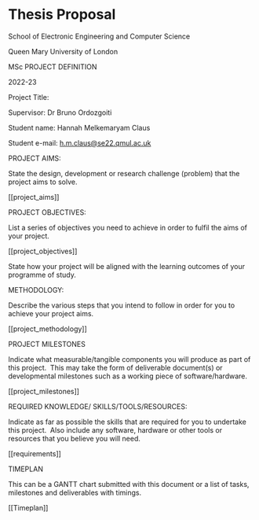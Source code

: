 # Thesis Proposal

School of Electronic Engineering and Computer Science

Queen Mary University of London

  

MSc PROJECT DEFINITION

2022-23

  
  

Project Title: 

Supervisor: Dr Bruno Ordozgoiti

Student name: Hannah Melkemaryam Claus

Student e-mail: h.m.claus@se22.qmul.ac.uk

  

PROJECT AIMS:

State the design, development or research challenge (problem) that the project aims to solve.

[[project_aims]]
  
  
  
  
  
  
  
  

PROJECT OBJECTIVES:

List a series of objectives you need to achieve in order to fulfil the aims of your project.

[[project_objectives]]
  
  
  
  
  
  
  
  
  

State how your project will be aligned with the learning outcomes of your programme of study.

  
  
  
  

METHODOLOGY:

Describe the various steps that you intend to follow in order for you to achieve your project aims.

[[project_methodology]]

  
  
  
  
  
  
  
  

PROJECT MILESTONES

Indicate what measurable/tangible components you will produce as part of this project.  This may take the form of deliverable document(s) or developmental milestones such as a working piece of software/hardware. 

[[project_milestones]]
  
  
  
  
  
  
  
  

REQUIRED KNOWLEDGE/ SKILLS/TOOLS/RESOURCES:

Indicate as far as possible the skills that are required for you to undertake this project.  Also include any software, hardware or other tools or resources that you believe you will need.

[[requirements]]

  
  
  
  
  
  
  
  

TIMEPLAN

This can be a GANTT chart submitted with this document or a list of tasks, milestones and deliverables with timings.

[[Timeplan]]
